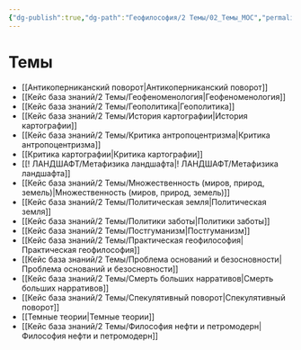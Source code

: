 ```yaml
---
{"dg-publish":true,"dg-path":"Геофилософия/2 Темы/02_Темы_MOC","permalink":"/geofilosofiya/2-temy/02-temy-moc/"}
---
```



# Темы

- [[Антикоперниканский поворот\|Антикоперниканский поворот]]
- [[Кейс база знаний/2 Темы/Геофеноменология\|Геофеноменология]]
- [[Кейс база знаний/2 Темы/Геополитика\|Геополитика]]
- [[Кейс база знаний/2 Темы/История картографии\|История картографии]]
- [[Кейс база знаний/2 Темы/Критика антропоцентризма\|Критика антропоцентризма]]
- [[Критика картографии\|Критика картографии]]
- [[! ЛАНДШАФТ/Метафизика ландшафта\|! ЛАНДШАФТ/Метафизика ландшафта]]
- [[Кейс база знаний/2 Темы/Множественность (миров, природ, земель)\|Множественность (миров, природ, земель)]]
- [[Кейс база знаний/2 Темы/Политическая земля\|Политическая земля]]
- [[Кейс база знаний/2 Темы/Политики заботы\|Политики заботы]]
- [[Кейс база знаний/2 Темы/Постгуманизм\|Постгуманизм]]
- [[Кейс база знаний/2 Темы/Практическая геофилософия\|Практическая геофилософия]]
- [[Кейс база знаний/2 Темы/Проблема оснований и безосновности\|Проблема оснований и безосновности]]
- [[Кейс база знаний/2 Темы/Смерть больших нарративов\|Смерть больших нарративов]]
- [[Кейс база знаний/2 Темы/Спекулятивный поворот\|Спекулятивный поворот]]
- [[Темные теории\|Темные теории]]
- [[Кейс база знаний/2 Темы/Философия нефти и петромодерн\|Философия нефти и петромодерн]]


